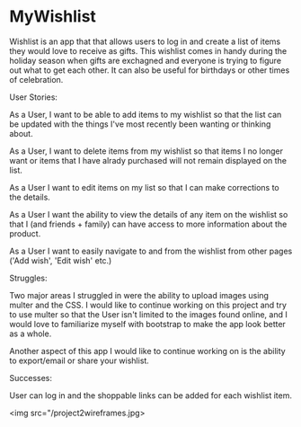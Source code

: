 # MyWishlist

Wishlist is an app that that allows users to log in and create a list of items they would love to receive as gifts. This wishlist comes in handy during the holiday season when gifts are exchagned and everyone is trying to figure out what to get each other. It can also be useful for birthdays or other times of celebration. 

User Stories: 

As a User, I want to be able to add items to my wishlist so that the list can be updated with the things I've most recently been wanting or thinking about.

As a User, I want to delete items from my wishlist so that items I no longer want or items that I have alrady purchased will not remain displayed on the list.

As a User I want to edit items on my list so that I can make corrections to the details. 

As a User I want the ability to view the details of any item on the wishlist so that I (and friends + family) can have access to more information about the product. 

As a User I want to easily navigate to and from the wishlist from other pages ('Add wish', 'Edit wish' etc.)


Struggles: 

Two major areas I struggled in were the ability to upload images using multer and the CSS. I would like to continue working on this project and try to use multer so that the User isn't limited to the images found online, and I would love to familiarize myself with bootstrap to make the app look better as a whole. 

Another aspect of this app I would like to continue working on is the ability to export/email or share your wishlist. 

Successes: 

User can log in and the shoppable links can be added for each wishlist item. 

<img src="/project2wireframes.jpg>